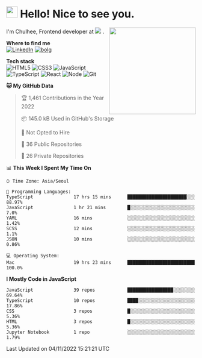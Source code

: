 <h1><img src="https://emojis.slackmojis.com/emojis/images/1531849430/4246/blob-sunglasses.gif?1531849430" width="30"/> Hello! Nice to see you.</h1>
<img align='right' src="https://media.giphy.com/media/M9gbBd9nbDrOTu1Mqx/giphy.gif" width="230">
<p> 
  I'm Chulhee, Frontend developer at 
  <picture>
    <source srcset="https://user-images.githubusercontent.com/39752259/171427454-e07abb6f-2fac-4df5-ae35-354ca7b98a07.png" media="(prefers-color-scheme: dark)">
    <img src="https://user-images.githubusercontent.com/39752259/171427563-c39f16d4-579e-40a6-a908-0bdc2675a160.png">
  </picture>. 
</p>

**Where to find me**  
[![LinkedIn](https://img.shields.io/badge/-LinkedIn-blue?style=flat-square&logo=linkedin)](https://www.linkedin.com/in/chulhee-jang)
[![bolg](https://img.shields.io/badge/-BLOG-lightgrey?style=flat-square)](https://jcon.tistory.com)

**Tech stack**  
![HTML5](https://img.shields.io/badge/-HTML5-F05032?style=flat-square&logo=html5&logoColor=ffffff)
![CSS3](https://img.shields.io/badge/-CSS3-007ACC?style=flat-square&logo=css3)
![JavaScript](https://img.shields.io/badge/-JavaScript-%23F7DF1C?style=flat-square&logo=javascript&logoColor=000000&labelColor=%23F7DF1C&color=%23FFCE5A)
![TypeScript](https://img.shields.io/badge/-TypeScript-007ACC?style=flat-square&logo=typescript&logoColor=white)
![React](https://img.shields.io/badge/-React-222222?style=flat-square&logo=react)
![Node](https://img.shields.io/badge/-Nodejs-43853d?style=flat-square&logo=Node.js&logoColor=white)
![Git](https://img.shields.io/badge/-Git-F05032?style=flat-square&logo=git&logoColor=ffffff)

<!--START_SECTION:waka-->
**🐱 My GitHub Data** 

> 🏆 1,461 Contributions in the Year 2022
 > 
> 📦 145.0 kB Used in GitHub's Storage 
 > 
> 🚫 Not Opted to Hire
 > 
> 📜 36 Public Repositories 
 > 
> 🔑 26 Private Repositories  
 > 
📊 **This Week I Spent My Time On** 

```text
⌚︎ Time Zone: Asia/Seoul

💬 Programming Languages: 
TypeScript               17 hrs 15 mins      ██████████████████████░░░   88.97% 
JavaScript               1 hr 21 mins        █░░░░░░░░░░░░░░░░░░░░░░░░   7.0% 
YAML                     16 mins             ░░░░░░░░░░░░░░░░░░░░░░░░░   1.42% 
SCSS                     12 mins             ░░░░░░░░░░░░░░░░░░░░░░░░░   1.1% 
JSON                     10 mins             ░░░░░░░░░░░░░░░░░░░░░░░░░   0.86%

💻 Operating System: 
Mac                      19 hrs 23 mins      █████████████████████████   100.0%

```

**I Mostly Code in JavaScript** 

```text
JavaScript               39 repos            █████████████████░░░░░░░░   69.64% 
TypeScript               10 repos            ████░░░░░░░░░░░░░░░░░░░░░   17.86% 
CSS                      3 repos             █░░░░░░░░░░░░░░░░░░░░░░░░   5.36% 
HTML                     3 repos             █░░░░░░░░░░░░░░░░░░░░░░░░   5.36% 
Jupyter Notebook         1 repo              ░░░░░░░░░░░░░░░░░░░░░░░░░   1.79%

```



 Last Updated on 04/11/2022 15:21:21 UTC
<!--END_SECTION:waka-->
